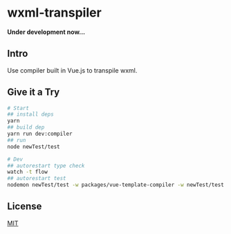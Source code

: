 # wxml-transpiler

**Under development now...**

## Intro

Use  compiler built in Vue.js to transpile wxml.

## Give it a Try

```sh
# Start
## install deps
yarn
## build dep
yarn run dev:compiler
## run
node newTest/test

# Dev
## autorestart type check
watch -t flow
## autorestart test
nodemon newTest/test -w packages/vue-template-compiler -w newTest/test.js -w newTest/pages -e js,wxml
```

## License

[MIT](http://opensource.org/licenses/MIT)
